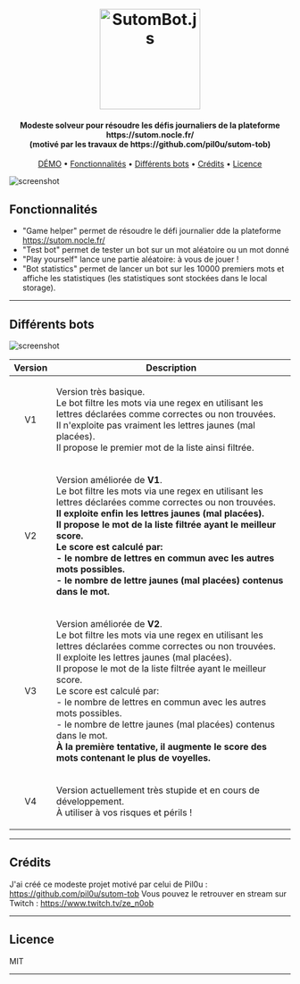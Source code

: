 <h1 align="center">
  <br>
  <img src="https://raw.githubusercontent.com/ticlekiwi/SutomBot.js/main/images/logo-round.png" alt="SutomBot.js" width="180">
  <br>
</h1>

<h4 align="center">
Modeste solveur pour résoudre les défis journaliers de la plateforme https://sutom.nocle.fr/
<br>
(motivé par les travaux de https://github.com/pil0u/sutom-tob)
</h4>

<p align="center">
  <a href="https://ticlekiwi.github.io/SutomBot.js/" target="_blank">DÉMO</a> •
  <a href="#fonctionnalités">Fonctionnalités</a> •
  <a href="#différents-bots">Différents bots</a> •
  <a href="#crédits">Crédits</a> •
  <a href="#licence">Licence</a>
</p>

![screenshot](https://raw.githubusercontent.com/ticlekiwi/SutomBot.js/main/images/captures/game-helper.gif)
## Fonctionnalités

* "Game helper" permet de résoudre le défi journalier dde la plateforme https://sutom.nocle.fr/
* "Test bot" permet de tester un bot sur un mot aléatoire ou un mot donné
* "Play yourself" lance une partie aléatoire: à vous de jouer ! 
* "Bot statistics" permet de lancer un bot sur les 10000 premiers mots et affiche les statistiques (les statistiques sont stockées dans le local storage).

---

## Différents bots

![screenshot](https://raw.githubusercontent.com/ticlekiwi/SutomBot.js/main/images/captures/statistics.png)


| Version | Description |
| :---: | :---: |
| V1 | <p align="left">Version très basique.<br>Le bot filtre les mots via une regex en utilisant les lettres déclarées comme correctes ou non trouvées.<br>Il n'exploite pas vraiment les lettres jaunes (mal placées).<br>Il propose le premier mot de la liste ainsi filtrée.</p>  |
| V2 | <p align="left">Version améliorée de <strong>V1</strong>.<br>Le bot filtre les mots via une regex en utilisant les lettres déclarées comme correctes ou non trouvées.<br><strong>Il exploite enfin les lettres jaunes (mal placées).<br>Il propose le mot de la liste filtrée ayant le meilleur score.<br>Le score est calculé par:<br>- le nombre de lettres en commun avec les autres mots possibles.<br>- le nombre de lettre jaunes (mal placées) contenus dans le mot.</strong></p>  |
| V3 |  <p align="left">Version améliorée de <strong>V2</strong>.<br>Le bot filtre les mots via une regex en utilisant les lettres déclarées comme correctes ou non trouvées.<br>Il exploite les lettres jaunes (mal placées).<br>Il propose le mot de la liste filtrée ayant le meilleur score.<br>Le score est calculé par:<br>- le nombre de lettres en commun avec les autres mots possibles.<br>- le nombre de lettre jaunes (mal placées) contenus dans le mot.<br><strong>À la première tentative, il augmente le score des mots contenant le plus de voyelles.</strong></p>  |
| V4 | <p align="left">Version actuellement très stupide et en cours de développement.<br>À utiliser à vos risques et périls !</p> |

---

## Crédits

J'ai créé ce modeste projet motivé par celui de Pil0u : https://github.com/pil0u/sutom-tob 
Vous pouvez le retrouver en stream sur Twitch : https://www.twitch.tv/ze_n0ob

---

## Licence

MIT

---